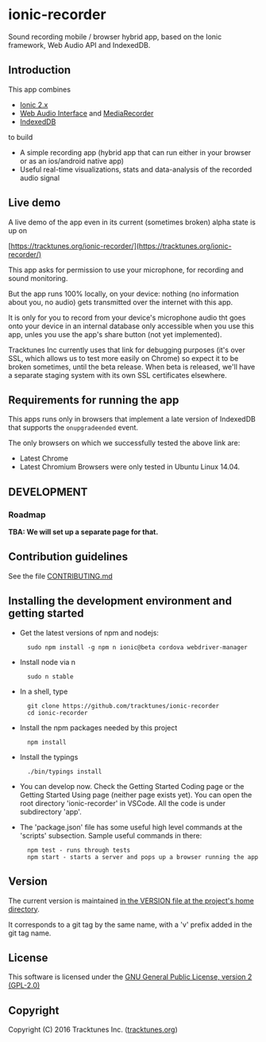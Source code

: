# ionic-recorder

Sound recording mobile / browser hybrid app, based on the Ionic framework,
Web Audio API and IndexedDB.

## Introduction

This app combines
* [Ionic 2.x](http://ionicframework.com/docs/v2/)
* [Web Audio Interface](https://developer.mozilla.org/en-US/docs/Web/API/Web_Audio_API) and 
  [MediaRecorder](https://developer.mozilla.org/en-US/docs/Web/API/MediaRecorder_API)
* [IndexedDB](https://developer.mozilla.org/en-US/docs/Web/API/IndexedDB_API)

to build
* A simple recording app (hybrid app that can run either in your browser or 
  as an ios/android native app)
* Useful real-time visualizations, stats and data-analysis of the recorded 
  audio signal

## Live demo
A live demo of the app even in its current (sometimes broken) alpha state is up on 

[https://tracktunes.org/ionic-recorder/](https://tracktunes.org/ionic-recorder/)

This app asks for permission to use  your microphone, for recording and sound monitoring.

But the app runs 100% locally, on your device: nothing (no information about you, no audio) gets transmitted over the internet with this app. 

It is only for you to record from your device's microphone audio tht goes onto your device in an internal database only
accessible when you use this app, unles you use the app's share button (not yet implemented).

Tracktunes Inc currently uses that link for debugging purposes (it's over SSL, which allows us to test more easily on Chrome) so expect it to be broken sometimes, until the beta release.  When beta is released, we'll have a separate staging system with its own SSL certificates elsewhere.

## Requirements for running the app
This apps runs only in browsers that implement
a late version of IndexedDB that supports the `onupgradeended` event.

The only browsers on which we successfully tested the above link are:
* Latest Chrome
* Latest Chromium
Browsers were only tested in Ubuntu Linux 14.04.

## DEVELOPMENT

### Roadmap
**TBA: We will set up a separate page for that.**  

## Contribution guidelines

See the file [CONTRIBUTING.md](https://github.com/tracktunes/ionic-recorder/blob/master/CONTRIBUTING.md)

## Installing the development environment and getting started
* Get the latest versions of npm and nodejs:

        sudo npm install -g npm n ionic@beta cordova webdriver-manager
* Install node via n

        sudo n stable
* In a shell, type

        git clone https://github.com/tracktunes/ionic-recorder
        cd ionic-recorder
* Install the npm packages needed by this project

        npm install
* Install the typings

        ./bin/typings install
* You can develop now.  Check the Getting Started Coding page or the Getting Started Using page (neither page exists yet). You can open the root directory 'ionic-recorder' in VSCode.  All the code is under subdirectory 'app'.

* The 'package.json' file has some useful high level commands at the 'scripts' subsection.  Sample useful commands in there:

        npm test - runs through tests
        npm start - starts a server and pops up a browser running the app

## Version
The current version is maintained [in the VERSION file at the project's home directory](https://github.com/tracktunes/ionic-recorder/blob/master/VERSION).

It corresponds to a git tag by the same name, with a 'v' prefix added in the git tag name.

## License

This software is licensed under the [GNU General Public License, version 2 (GPL-2.0)](https://opensource.org/licenses/GPL-2.0)

## Copyright

Copyright (C) 2016 Tracktunes Inc. ([tracktunes.org](https://tracktunes.org))
